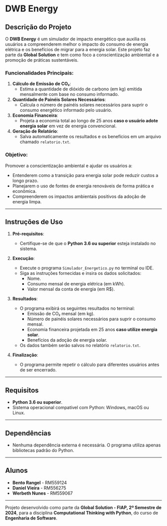# DWB Energy 

## **Descrição do Projeto**
O **DWB Energy** é um simulador de impacto energético que auxilia os usuários a compreenderem melhor o impacto do consumo de energia elétrica e os benefícios de migrar para a energia solar. Este projeto faz parte da **Global Solution** e tem como foco a conscientização ambiental e a promoção de práticas sustentáveis.

### Funcionalidades Principais:
1. **Cálculo de Emissão de CO₂**:
   - Estima a quantidade de dióxido de carbono (em kg) emitida mensalmente com base no consumo informado.
3. **Quantidade de Painéis Solares Necessários**:
   - Calcula o número de painéis solares necessários para suprir o consumo energético informado pelo usuário.
4. **Economia Financeira**:
   - Projeta a economia total ao longo de 25 anos **caso o usuário adote energia solar** em vez de energia convencional.
5. **Geração de Relatório**:
   - Salva automaticamente os resultados e os benefícios em um arquivo chamado `relatorio.txt`.

### Objetivo:
Promover a conscientização ambiental e ajudar os usuários a:
- Entenderem como a transição para energia solar pode reduzir custos a longo prazo.
- Planejarem o uso de fontes de energia renováveis de forma prática e econômica.
- Compreenderem os impactos ambientais positivos da adoção de energia limpa.

---

## **Instruções de Uso**
1. **Pré-requisitos**:
   - Certifique-se de que o **Python 3.6 ou superior** esteja instalado no sistema.

2. **Execução**:
   - Execute o programa `Simulador_Energetico.py` no terminal ou IDE.
   - Siga as instruções fornecidas e insira os dados solicitados:
     - Nome.
     - Consumo mensal de energia elétrica (em kWh).
     - Valor mensal da conta de energia (em R$).

3. **Resultados**:
   - O programa exibirá os seguintes resultados no terminal:
     - Emissão de CO₂ mensal (em kg).
     - Número de painéis solares necessários para suprir o consumo mensal.
     - Economia financeira projetada em 25 anos **caso utilize energia solar**.
     - Benefícios da adoção de energia solar.
   - Os dados também serão salvos no relatório `relatorio.txt`.

4. **Finalização**:
   - O programa permite repetir o cálculo para diferentes usuários antes de ser encerrado.

---

## **Requisitos**
- **Python 3.6 ou superior**.
- Sistema operacional compatível com Python: Windows, macOS ou Linux.

---

## **Dependências**
- Nenhuma dependência externa é necessária. O programa utiliza apenas bibliotecas padrão do Python.

---

## **Alunos**
- **Bento Rangel** - RM559124  
- **Daniel Vieira** - RM556275  
- **Werbeth Nunes** - RM559067  

---

Projeto desenvolvido como parte da **Global Solution - FIAP, 2º Semestre de 2024**, para a disciplina **Computational Thinking with Python**, do curso de **Engenharia de Software**.
